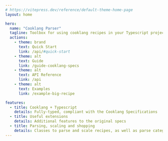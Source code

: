 ```yaml
---
# https://vitepress.dev/reference/default-theme-home-page
layout: home

hero:
  name: "Cooklang Parser"
  tagline: Toolbox for using cooklang recipes in your Typescript project
  actions:
    - theme: brand
      text: Quick Start
      link: /api/#quick-start
    - theme: alt
      text: Guide
      link: /guide-cooklang-specs
    - theme: alt
      text: API Reference
      link: /api
    - theme: alt
      text: Examples
      link: /example-big-recipe

features:
  - title: Cooklang + Typescript
    details: Fully-typed, compliant with the Cooklang Specifications
  - title: Useful extensions
    details: Additional features to the original specs
  - title: Parsing, scaling and shopping
    details: Classes to parse and scale recipes, as well as parse category configuration and create shopping lists
---
```

